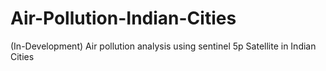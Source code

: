 # Air-Pollution-Indian-Cities
(In-Development) Air pollution analysis using sentinel 5p Satellite in Indian Cities
